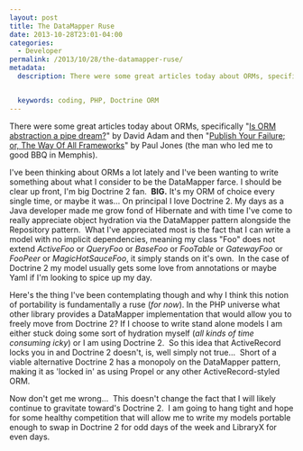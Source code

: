```yaml
---
layout: post
title: The DataMapper Ruse
date: 2013-10-28T23:01-04:00
categories:
  - Developer
permalink: /2013/10/28/the-datamapper-ruse/
metadata:
  description: There were some great articles today about ORMs, specifically "Is ORM abstraction a pipe dream?" by David Adam and then "Publish Your Failure; or, The Way Of All Frameworks" by ...


  keywords: coding, PHP, Doctrine ORM
---
```

There were some great articles today about ORMs, specifically "[Is ORM abstraction a pipe dream?](http://programmingarehard.com/2013/10/21/is-orm-abstraction-a-pipe-dream.html)" by David Adam and then "[Publish Your Failure; or, The Way Of All Frameworks](http://paul-m-jones.com/archives/4757)" by Paul Jones (the man who led me to good BBQ in Memphis).

I've been thinking about ORMs a lot lately and I've been wanting to write something about what I consider to be the DataMapper farce. I should be clear up front, I'm big Doctrine 2 fan.  **BIG.** It's my ORM of choice every single time, or maybe it was... On principal I love Doctrine 2. My days as a Java developer made me grow fond of Hibernate and with time I've come to really appreciate object hydration via the DataMapper pattern alongside the Repository pattern.  What I've appreciated most is the fact that I can write a model with no implicit dependencies, meaning my class "Foo" does not extend _ActiveFoo_ or _QueryFoo_ or _BaseFoo_ or _FooTable_ or _GatewayFoo_ or _FooPeer_ or _MagicHotSauceFoo_, it simply stands on it's own.  In the case of Doctrine 2 my model usually gets some love from annotations or maybe Yaml if I'm looking to spice up my day.

Here's the thing I've been contemplating though and why I think this notion of portability is fundamentally a ruse (_for now_). In the PHP universe what other library provides a DataMapper implementation that would allow you to freely move from Doctrine 2? If I choose to write stand alone models I am either stuck doing some sort of hydration myself (_all kinds of time consuming icky_) or I am using Doctrine 2.  So this idea that ActiveRecord locks you in and Doctrine 2 doesn't, is, well simply not true...  Short of a viable alternative Doctrine 2 has a monopoly on the DataMapper pattern, making it as 'locked in' as using Propel or any other ActiveRecord-styled ORM.

Now don't get me wrong...  This doesn't change the fact that I will likely continue to gravitate toward's Doctrine 2.  I am going to hang tight and hope for some healthy competition that will allow me to write my models portable enough to swap in Doctrine 2 for odd days of the week and LibraryX for even days.
